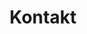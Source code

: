 ---
title: Kontakt
custom_title:
  html: PAGES.CONTACT
  menu: PAGES.CONTACT_MENU_TITLE
visible: true
routes:
  default: '/kontakt'
content:
  items: '@self.children'
forms:
    contact-ingrid:
        fields:
            - name: message
              label: message
              autofocus: off
              autocomplete: off
              type: hidden
    
            - name: name
              label: name
              autofocus: off
              autocomplete: off
              type: hidden
    
            - name: email
              label: email
              autofocus: off
              autocomplete: off
              type: hidden
    
            - name: user_message
              label: CONTACT.FORM_MESSAGE
              size: long
              placeholder: CONTACT.FORM_MESSAGE
              autofocus: on
              type: textarea
              outerclasses: form-element
              validate:
                required: true
    
            - name: user_firstname
              label: CONTACT.FORM_FIRSTNAME
              placeholder: CONTACT.FORM_FIRSTNAME
              autocomplete: on
              type: text
              outerclasses: form-element
              validate:
                required: true
    
            - name: user_lastname
              label: CONTACT.FORM_LASTNAME
              placeholder: CONTACT.FORM_LASTNAME
              autocomplete: on
              type: text
              outerclasses: form-element
              validate:
                required: true
    
            - name: user_organisation
              label: CONTACT.FORM_COMPANY
              placeholder: CONTACT.FORM_COMPANY
              autocomplete: on
              type: text
              outerclasses: form-element
    
            - name: user_email
              label: CONTACT.FORM_EMAIL
              placeholder: CONTACT.FORM_EMAIL
              type: email
              outerclasses: form-element
              validate:
                rule: email
                required: true
    
            - name: user_phone
              label: CONTACT.FORM_PHONE
              placeholder: CONTACT.FORM_PHONE
              type: text
              outerclasses: form-element
    
        buttons:
            - type: submit
              value: COMMON.FORM_BUTTON_SUBMIT
              outerclasses: subtext-submit
              classes: button

        process:
            - email:
                from: "{{ config.plugins.email.from }}"
                to:
                  - "{{ config.plugins.email.from }}"
                reply_to:
                  - "{{ form.value.user_email }}"
                subject: CONTACT.REPORT_EMAIL_SUBJECT
                body: "{% include 'forms/contact/contact.email.html.twig' %}"
            - save:
                fileprefix: contact-
                dateformat: Ymd-His-u
                extension: txt
                body: "{% include 'forms/data.txt.twig' %}"
            - message: CONTACT.SUCCESS
            - display: success

    contact-metaver:
      fields:

        - name: message
          label: message
          autofocus: off
          autocomplete: off
          type: hidden
    
        - name: name
          label: name
          autofocus: off
          autocomplete: off
          type: hidden
    
        - name: email
          label: email
          autofocus: off
          autocomplete: off
          type: hidden

        - name: user_subject
          label: CONTACT.FORM_SUBJECT
          placeholder: CONTACT.FORM_SUBJECT
          type: text
          outerclasses: form-element
          validate:
            required: true

        - name: user_message
          label: CONTACT.FORM_MESSAGE
          size: long
          placeholder: CONTACT.FORM_MESSAGE
          autofocus: on
          type: textarea
          outerclasses: form-element
          validate:
            required: true

        - name: user_technical
          label: CONTACT.FORM_TECHNICAL
          placeholder: CONTACT.FORM_TECHNICAL
          type: checkbox
          outerclasses: form-element

        - name: user_company
          label: CONTACT.FORM_COMPANY
          type: select
          outerclasses: form-element
          options:
            false: ---
            bb: Brandenburg
            hb: Bremen
            hh: Hamburg
            mv: Mecklenburg-Vorpommern
            sl: Saarland
            sn: Sachsen
            sa: Sachsen-Anhalt

        - name: user_email
          label: CONTACT.FORM_EMAIL
          placeholder: CONTACT.FORM_EMAIL
          type: email
          outerclasses: form-element
          validate:
            rule: email
            required: true
    
        - name: user_name
          label: CONTACT.FORM_NAME
          placeholder: CONTACT.FORM_NAME
          type: text
          outerclasses: form-element
    
      buttons:
        - type: submit
          value: COMMON.FORM_BUTTON_SUBMIT
          outerclasses: subtext-submit
          classes: button
    
      process:
        - email:
            from: "{{ config.plugins.email.from }}"
            to:
              - "{{ config.plugins.email.from }}"
            reply_to:
              - "{{ form.value.user_email }}"
            subject: "{{ form.value.user_subject }}"
            body: "{% include 'forms/contact/contact.email.html.twig' %}"
        - save:
            fileprefix: contact-
            dateformat: Ymd-His-u
            extension: txt
            body: "{% include 'forms/data.txt.twig' %}"
        - message: CONTACT.SUCCESS
        - display: success
---